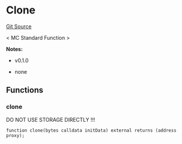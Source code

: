 # Clone
[Git Source](https://github.com/metacontract/mc/blob/b874bc295b567a7e9bd6d6c63dfe84df116a2f3a/src/std/functions/Clone.sol)

< MC Standard Function >

**Notes:**
- v0.1.0

- none


## Functions
### clone

DO NOT USE STORAGE DIRECTLY !!!


```solidity
function clone(bytes calldata initData) external returns (address proxy);
```

